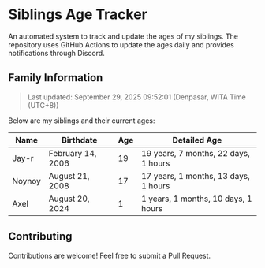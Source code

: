 # Siblings Age Tracker

An automated system to track and update the ages of my siblings. The repository uses GitHub Actions to update the ages daily and provides notifications through Discord.

## Family Information

> Last updated: September 29, 2025 09:52:01 (Denpasar, WITA Time (UTC+8))

Below are my siblings and their current ages:

| Name | Birthdate | Age | Detailed Age |
|------|-----------|-----|-------------|
| Jay-r | February 14, 2006 | 19 | 19 years, 7 months, 22 days, 1 hours |
| Noynoy | August 21, 2008 | 17 | 17 years, 1 months, 13 days, 1 hours |
| Axel | August 20, 2024 | 1 | 1 years, 1 months, 10 days, 1 hours |

## Contributing

Contributions are welcome! Feel free to submit a Pull Request.